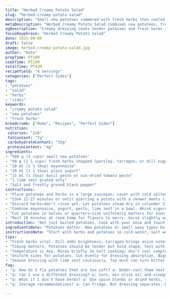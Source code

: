 ```yaml
---
title: "Herbed Creamy Potato Salad"
slug: "herbed-creamy-potato-salad"
description: "Small new potatoes simmered with fresh herbs then cooled before halving and tossed in a creamy herbed dressing with mayo, yogurt, and a hint of pesto. Lime zest adds brightness.. A rustic take with deliberate techniques focusing on texture and seasoning balance. Substitutions included for herbs and dairy plus tips on doneness cues and handling hot potatoes safely."
metaDescription: "Herbed Creamy Potato Salad combines new potatoes, fresh herbs, and a dressing with mayo, yogurt, and pesto. A bright twist for your table."
ogDescription: "Creamy dressing coats tender potatoes and fresh herbs in Herbed Creamy Potato Salad. A vibrant dish for warm gatherings or quick meals."
focusKeyphrase: "Herbed Creamy Potato Salad"
date: 2025-08-08
draft: false
image: herbed-creamy-potato-salad.jpg
author: "Kate"
prepTime: PT18M
cookTime: PT25M
totalTime: PT43M
recipeYield: "4 servings"
categories: ["Perfect Sides"]
tags:
- "potatoes"
- "salad"
- "herbs"
- "sides"
keywords:
- "creamy potato salad"
- "new potatoes"
- "fresh herbs"
breadcrumb: ["Home", "Recipes", "Perfect Sides"]
nutrition: 
 calories: "210"
 fatContent: "7g"
 carbohydrateContent: "32g"
 proteinContent: "4g"
ingredients:
- "560 g (3 cups) small new potatoes"
- "90 g (2 ½ cups) fresh herbs chopped (parsley, tarragon, or dill suggested)"
- "20 ml (1 ½ tbsp) mayonnaise"
- "20 ml (1 ½ tbsp) plain yogurt"
- "15 ml (1 tbsp) basil pesto or sun-dried tomato pesto"
- "1 lime zest grated only"
- "Salt and freshly ground black pepper"
instructions:
- "Place potatoes and herbs in a large saucepan; cover with cold salted water. Bring to a lively simmer over medium-high heat. You want gentle rolling bubbles, not a mad boil to avoid splitting skins."
- "Cook 22-27 minutes or until piercing a potato with a skewer meets little resistance but keeps shape. Skins should feel taut. Drain promptly."
- "Discard herbs—don’t rinse yet. Let potatoes steam-dry in colander 3-4 minutes to firm up. Then rinse briefly under cool running water to halt cooking but not chill completely. Aim for warm, not cold."
- "Combine mayonnaise, yogurt, pesto, lime zest in a bowl. Whisk vigorously until creamy and smooth. Season with salt and cracked pepper carefully, tasting often. The lime zest cuts richness but don’t overdo or it turns bitter."
- "Cut potatoes in halves or quarters—size uniformity matters for even dressing absorption. Add to the dressing. Gently toss with folding motions so no potato disintegrates."
- "Rest 10 minutes at room temp for flavors to marry. Serve slightly warm or cool but not fridge cold; cold dulls herb aromas and thicken dressing undesirably."
introduction: "Not just boiled potatoes. Cook with your nose and touch. That faint herb aroma in the water signals seasoning starting deep. A rapid boil bursts skins; simmer keeps them intact. Rinse or no rinse? A quick cold rinse stops cooking but don’t shock potatoes into soggy cold wreckage. Then dressing: mayo alone can overpower; yogurt adds tang and thins texture. Pesto or a twist — sundried tomato works if basil’s gone bad. Lime zest wakes the whole thing up without watering down. Toss carefully. Over handling? Smashed salad. Perfect heat in the bowl, not fridge cold. Keeps herbs lively, potatoes tender, dressing glossy. No fluff. Just know when to stop."
ingredientsNote: "Potatoes matter. New potatoes or small waxy types hold shape; russets break down. Fresh herbs—parsley, dill, and tarragon each bring different notes; mix or swap as you like. Pesto is flexible; classic basil or tomato works, even arugula if you want peppery depth. Mayonnaise plus yogurt creates a balanced creamy base that’s less heavy, less oily. Lime zest is the only citrus here; no juice, which would thin dressing too much and add unwanted acidity. Salt in cooking water seasons potatoes inside out; don’t skip. Adjust herb quantity up or down based on freshness and your palate. If no fresh herbs, use a sprinkle of dried but add less as flavor is concentrated."
instructionsNote: "Start with herbs and potatoes in cold water, salt well—taste your water; it should be lightly briny. Gentle boil to avoid bursting skins; a rolling boil is the enemy here. Watch for when skins look taut and probe test yields tender but intact tubers. Drain and steam off excess moisture to keep salad from being watery. Rinsing stops carryover heat but do it quickly. Dressing needs whisking to fuse creamy elements smoothly. Add zest and seasoning incrementally; lime zest is potent. Cut potatoes uniformly for even dressing coverage. Toss gently to avoid crumbling and turning salad into mash. Let sit briefly at room temp for dressing to meld and herbs to punch through. Avoid fridge if possible; cold dulls brightness and thickens dressing, making salad stodgy."
tips:
- "Fresh herbs vital. Dill adds brightness; tarragon brings anise notes. Dry herbs work if fresh isn’t available; use less though. Taste as you go."
- "Timing matters. Potatoes should be tender but hold shape; test with a skewer. Steam after draining; excess moisture leads to watery salad."
- "Temperature is key. Rinse briefly to halt cooking; don't cool completely. Aim for warmth. Too cold dulls flavors, hardens dressing badly."
- "Uniform sizes for potatoes. Cut evenly for dressing absorption. Bigger chunks soak up less. Don’t mash or break them while tossing."
- "Season dressing with lime zest cautiously. Too much can turn bitter. Balance with mayo and yogurt for creaminess without heaviness."
faq:
- "q: How do I fix potatoes that are too soft? a: Under-cool them next time. Drain sooner; steam off moisture without shocking. Try smaller sizes."
- "q: Can I use a different dressing? a: Sure, mix olive oil and vinegar for a lighter touch. Herb mixtures change flavor profiles; explore variations."
- "q: What if I don’t have herbs? a: Use spice blends or dried herbs, slightly less. Focus on what you have around; get creative without panic."
- "q: Storage recommendations? a: Can fridge. But dressing separates. Best slightly warm or at room temp. Leftovers lose bright flavors; consume quickly."

---
```


